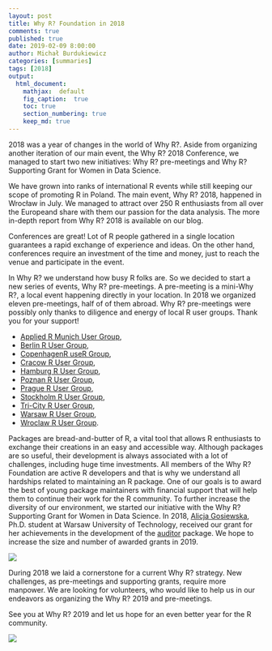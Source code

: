 ```yaml
---
layout: post
title: Why R? Foundation in 2018
comments: true
published: true
date: 2019-02-09 8:00:00
author: Michał Burdukiewicz
categories: [summaries]
tags: [2018]
output:
  html_document:
    mathjax:  default
    fig_caption:  true
    toc: true
    section_numbering: true
    keep_md: true
---
```


2018 was a year of changes in the world of Why R?. Aside from organizing another iteration of our main event, the Why R? 2018 Conference, we managed to start two new initiatives: Why R? pre-meetings and Why R? Supporting Grant for Women in Data Science.

We have grown into ranks of international R events while still keeping our scope of promoting R in Poland. The main event, Why R? 2018, happened in Wrocław in July. We managed to attract over 250 R enthusiasts from all over the Europeand share with them our passion for the data analysis. The more in-depth report from Why R? 2018 is available on our blog.

Conferences are great! Lot of R people gathered in a single location guarantees a rapid exchange of experience and ideas. On the other hand, conferences require an investment of the time and money, just to reach the venue and participate in the event. 

In Why R? we understand how busy R folks are. So we decided to start a new series of events, Why R? pre-meetings. A pre-meeting is a mini-Why R?, a local event happening directly in your location. In 2018 we organized eleven pre-meetings, half of of them abroad. Why R? pre-meetings were possibly only thanks to diligence and energy of local R user groups. Thank you for your support!

* [Applied R Munich User Group](https://www.meetup.com/Applied-R-Munich/),
* [Berlin R User Group](https://www.meetup.com/Berlin-R-Users-Group/),
* [CopenhagenR useR Group](https://www.meetup.com/CopenhagenR-useR-Group/),
* [Cracow R User Group](https://www.meetup.com/erkakrakow/),
* [Hamburg R User Group](https://www.meetup.com/Hamburg-R-User-Group/),
* [Poznan R User Group](https://www.meetup.com/Poznan-R-User-Group-PAZUR/),
* [Prague R User Group](https://www.meetup.com/Prague-R-Meetup-Group/),
* [Stockholm R User Group](https://www.meetup.com/StockholmR/),
* [Tri-City R User Group](https://www.meetup.com/Trojmiejska-Grupa-Entuzjastow-R/),
* [Warsaw R User Group](https://www.meetup.com/Spotkania-Entuzjastow-R-Warsaw-R-Users-Group-Meetup/),
* [Wroclaw R User Group](https://www.meetup.com/Wroclaw-R-Users-Group/).

Packages are bread-and-butter of R, a vital tool that allows R enthusiasts to exchange their creations in an easy and accessible way. Although packages are so useful, their development is always associated with a lot of challenges, including huge time investments. All members of the Why R? Foundation are active R developers and that is why we understand all hardships related to maintaining an R package. One of our goals is to award the best of young package maintainers with financial support that will help them to continue their work for the R community. To further increase the diversity of our environment, we started our initiative with the Why R? Supporting Grant for Women in Data Science. In 2018, [Alicja Gosiewska](https://www.linkedin.com/in/alicja-gosiewska), Ph.D. student at Warsaw University of Technology, received our grant for her achievements in the development of the [auditor](https://github.com/MI2DataLab/auditor) package. We hope to increase the size and number of awarded grants in 2019.

<img src="/foundation/images/fulls/supporting-grant/ag-mini.jpg" class="fit image">

During 2018 we laid a cornerstone for a current Why R? strategy. New challenges, as pre-meetings and supporting grants, require more manpower. We are looking for volunteers, who would like to help us in our endeavors as organizing the Why R? 2019 and pre-meetings.

See you at Why R? 2019 and let us hope for an even better year for the R community.

<img src="/foundation/images/fulls/whyr2019/warsaw_2019_light.jpg" class="fit image">
